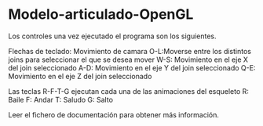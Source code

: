 Modelo-articulado-OpenGL
========================
Los controles una vez ejecutado el programa son los siguientes.

Flechas de teclado: Movimiento de camara
O-L:Moverse entre los distintos joins para seleccionar el que se desea mover
W-S: Movimiento en el eje X del join seleccionado
A-D: Movimiento en el eje Y del join seleccionado
Q-E: Movimiento en el eje Z del join seleccionado


Las teclas R-F-T-G ejecutan cada una de las animaciones del esqueleto
R: Baile
F: Andar
T: Saludo
G: Salto

Leer el fichero de documentación para obtener más información.
